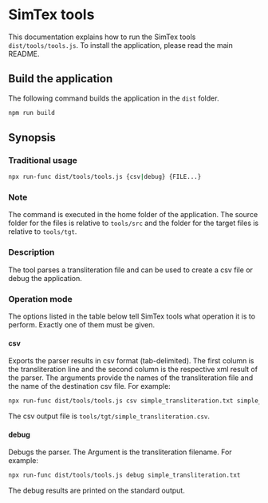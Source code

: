 # SimTex tools

This documentation explains how to run the SimTex tools `dist/tools/tools.js`.
To install the application, please read the main README.

## Build the application

The following command builds the application in the `dist` folder. 

```bash
npm run build
```

## Synopsis

### Traditional usage
 
```bash
npx run-func dist/tools/tools.js {csv|debug} {FILE...}
```

### Note

The command is executed in the home folder of the application.
The source folder for the files is relative to `tools/src` and the folder for the target files is relative to `tools/tgt`.

### Description

The tool parses a transliteration file and can be used to create a csv file or debug the application.

### Operation mode

The options listed in the table below tell SimTex tools what operation it is to perform.
Exactly one of them must be given.

#### csv
Exports the parser results in csv format (tab-delimited).
The first column is the transliteration line and the second column is the respective xml result of the parser.
The arguments provide the names of the transliteration file and the name of the destination csv file.
For example:

```bash
npx run-func dist/tools/tools.js csv simple_transliteration.txt simple_transliteration.csv
```

The csv output file is `tools/tgt/simple_transliteration.csv`.

#### debug
Debugs the parser.
The Argument is the transliteration filename.
For example:

```bash
npx run-func dist/tools/tools.js debug simple_transliteration.txt
```

The debug results are printed on the standard output.
